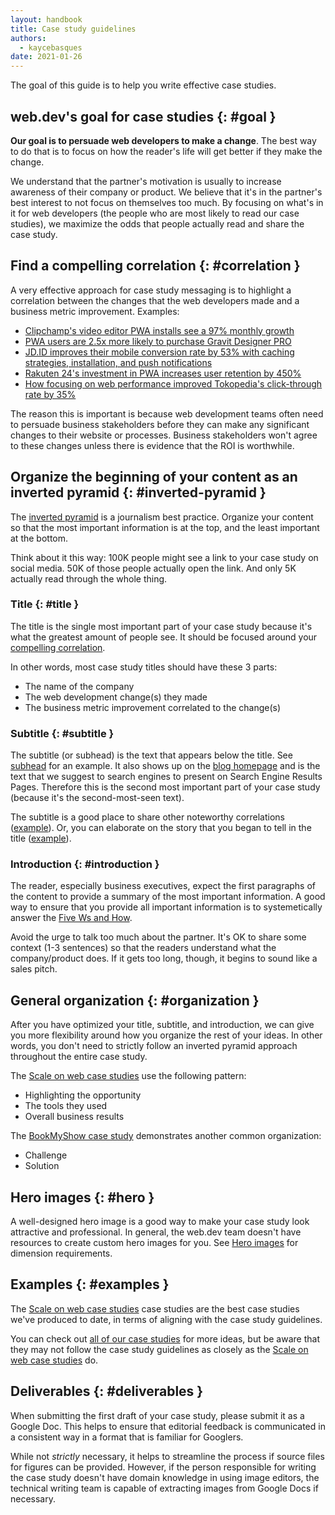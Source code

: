 ```yaml
---
layout: handbook
title: Case study guidelines
authors:
  - kaycebasques
date: 2021-01-26
---
```


The goal of this guide is to help you write effective case studies.

## web.dev's goal for case studies {: #goal }

**Our goal is to persuade web developers to make a change**. The best way to do
that is to focus on how the reader's life will get better if they make the
change.

We understand that the partner's motivation is usually to increase awareness of
their company or product. We believe that it's in the partner's best interest to
not focus on themselves too much. By focusing on what's in it for web developers (the
people who are most likely to read our case studies), we maximize the odds that
people actually read and share the case study.

## Find a compelling correlation {: #correlation }

A very effective approach for case study messaging is to highlight a correlation
between the changes that the web developers made and a business metric
improvement. Examples:

* [Clipchamp's video editor PWA installs see a 97% monthly growth](/clipchamp/)
* [PWA users are 2.5x more likely to purchase Gravit Designer PRO](/gravit-designer/)
* [JD.ID improves their mobile conversion rate by 53% with caching strategies, installation, and push notifications](/jdid/)
* [Rakuten 24's investment in PWA increases user retention by 450%](/rakuten-24/)
* [How focusing on web performance improved Tokopedia's click-through rate by 35%](/tokopedia/)

The reason this is important is because web development teams often need to
persuade business stakeholders before they can make any significant changes
to their website or processes. Business stakeholders won't agree to these
changes unless there is evidence that the ROI is worthwhile.

## Organize the beginning of your content as an inverted pyramid {: #inverted-pyramid }

The [inverted pyramid](https://www.nngroup.com/articles/inverted-pyramid/)
is a journalism best practice. Organize your content so that the most
important information is at the top, and the least important at the bottom.

Think about it this way: 100K people might see a link to your case study
on social media. 50K of those people actually open the link. And only 5K
actually read through the whole thing.

### Title {: #title }

The title is the single most important part of your case study because
it's what the greatest amount of people see. It should be focused
around your [compelling correlation](#correlation).

In other words, most case study titles should have these 3 parts:

* The name of the company
* The web development change(s) they made
* The business metric improvement correlated to the change(s)

### Subtitle {: #subtitle }

The subtitle (or subhead) is the text that appears below the title. See
[subhead](/handbook/yaml-front-matter/#subhead) for an example. It also shows up
on the [blog homepage](/blog) and is the text that we suggest to search engines
to present on Search Engine Results Pages. Therefore this is the second most
important part of your case study (because it's the second-most-seen text).

The subtitle is a good place to share other noteworthy correlations
([example](/gravit-designer/)). Or, you can elaborate on the story that you
began to tell in the title ([example](/betty-crocker/)).

### Introduction {: #introduction }

The reader, especially business executives, expect the first paragraphs of the
content to provide a summary of the most important information. A good way to
ensure that you provide all important information is to systemetically answer
the [Five Ws and How][five].

Avoid the urge to talk too much about the partner. It's OK to share some context
(1-3 sentences) so that the readers understand what the company/product does. If
it gets too long, though, it begins to sound like a sales pitch.

## General organization {: #organization }

After you have optimized your title, subtitle, and introduction, we can give you
more flexibility around how you organize the rest of your ideas. In other words,
you don't need to strictly follow an inverted pyramid approach throughout the
entire case study.

The [Scale on web case studies][scale] use the following pattern:

* Highlighting the opportunity
* The tools they used
* Overall business results

The [BookMyShow case study](https://developers.google.com/web/showcase/2017/bookmyshow)
demonstrates another common organization:

* Challenge
* Solution

## Hero images {: #hero }

A well-designed hero image is a good way to make your case study look
attractive and professional. In general, the web.dev team doesn't have resources
to create custom hero images for you. See [Hero images](/handbook/markup-media/#hero)
for dimension requirements.

## Examples {: #examples }

The [Scale on web case studies](/tags/scale-on-web/) case studies are the best case studies
we've produced to date, in terms of aligning with the case study guidelines.

You can check out [all of our case studies](/tags/case-study/) for more ideas,
but be aware that they may not follow the case study guidelines as
closely as the [Scale on web case studies][scale] do.

## Deliverables {: #deliverables }

When submitting the first draft of your case study, please submit it as a Google
Doc. This helps to ensure that editorial feedback is communicated in a
consistent way in a format that is familiar for Googlers.

While not _strictly_ necessary, it helps to streamline the process if source
files for figures can be provided. However, if the person responsible for
writing the case study doesn't have domain knowledge in using image editors,
the technical writing team is capable of extracting images from Google Docs if
necessary.

[five]: https://www.workfront.com/blog/project-management-101-the-5-ws-and-1-h-that-should-be-asked-of-every-project
[scale]: /tags/scale-on-web/
